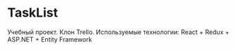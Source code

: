 # TaskList
Учебный проект. Клон Trello. 
Используемые технологии: React + Redux + ASP.NET + Entity Framework 
